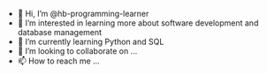 - 👋 Hi, I’m @hb-programming-learner
- 👀 I’m interested in learning more about software development and database management
- 🌱 I’m currently learning Python and SQL
- 💞️ I’m looking to collaborate on ...
- 📫 How to reach me ...

<!---
hb-programming-learner/hb-programming-learner is a ✨ special ✨ repository because its `README.md` (this file) appears on your GitHub profile.
You can click the Preview link to take a look at your changes.
--->
